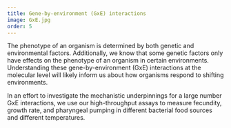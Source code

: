 ```yaml
---
title: Gene-by-environment (GxE) interactions
image: GxE.jpg
order: 5
---
```


The phenotype of an organism is determined by both genetic and environmental factors. Additionally, we know that some genetic factors only have effects on the phenotype of an organism in certain environments. Understanding these gene-by-environment (GxE) interactions at the molecular level will likely inform us about how organisms respond to shifting environments.

In an effort to investigate the mechanistic underpinnings for a large number GxE interactions, we use our high-throughput assays to measure fecundity, growth rate, and pharyngeal pumping in different bacterial food sources and different temperatures. 

<br /><br /><br />